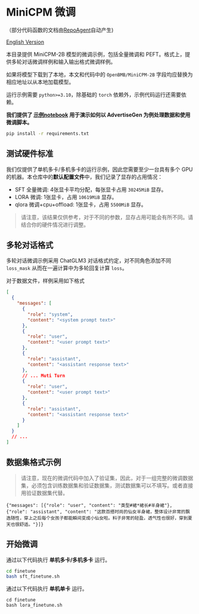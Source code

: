 # MiniCPM 微调

（部分代码函数的文档由[RepoAgent](https://github.com/OpenBMB/RepoAgent)自动产生)

[English Version](https://github.com/OpenBMB/MiniCPM/blob/main/finetune/README_en.md)

本目录提供 MiniCPM-2B 模型的微调示例，包括全量微调和 PEFT。格式上，提供多轮对话微调样例和输入输出格式微调样例。

如果将模型下载到了本地，本文和代码中的 `OpenBMB/MiniCPM-2B` 字段均应替换为相应地址以从本地加载模型。

运行示例需要 `python>=3.10`，除基础的 `torch` 依赖外，示例代码运行还需要依赖。

**我们提供了 [示例notebook](lora_finetune.ipynb) 用于演示如何以 AdvertiseGen 为例处理数据和使用微调脚本。**

```bash
pip install -r requirements.txt
```

## 测试硬件标准

我们仅提供了单机多卡/多机多卡的运行示例，因此您需要至少一台具有多个 GPU 的机器。本仓库中的**默认配置文件**中，我们记录了显存的占用情况：

+ SFT 全量微调: 4张显卡平均分配，每张显卡占用 `30245MiB` 显存。
+ LORA 微调: 1张显卡，占用 `10619MiB` 显存。
+ qlora 微调+cpu+offload: 1张显卡，占用 `5500MiB` 显存。

> 请注意，该结果仅供参考，对于不同的参数，显存占用可能会有所不同。请结合你的硬件情况进行调整。

## 多轮对话格式

多轮对话微调示例采用 ChatGLM3 对话格式约定，对不同角色添加不同 `loss_mask` 从而在一遍计算中为多轮回复计算 `loss`。

对于数据文件，样例采用如下格式

```json
[
  {
    "messages": [
      {
        "role": "system",
        "content": "<system prompt text>"
      },
      {
        "role": "user",
        "content": "<user prompt text>"
      },
      {
        "role": "assistant",
        "content": "<assistant response text>"
      },
      // ... Muti Turn
      {
        "role": "user",
        "content": "<user prompt text>"
      },
      {
        "role": "assistant",
        "content": "<assistant response text>"
      }
    ]
  }
  // ...
]
```

## 数据集格式示例

> 请注意，现在的微调代码中加入了验证集，因此，对于一组完整的微调数据集，必须包含训练数据集和验证数据集，测试数据集可以不填写。或者直接用验证数据集代替。

```
{"messages": [{"role": "user", "content": "类型#裙*裙长#半身裙"}, {"role": "assistant", "content": "这款百搭时尚的仙女半身裙，整体设计非常的飘逸随性，穿上之后每个女孩子都能瞬间变成小仙女啦。料子非常的轻盈，透气性也很好，穿到夏天也很舒适。"}]}
```

## 开始微调

通过以下代码执行 **单机多卡/多机多卡** 运行。

```bash
cd finetune
bash sft_finetune.sh
```

通过以下代码执行 **单机单卡** 运行。

```angular2html
cd finetune
bash lora_finetune.sh
```
